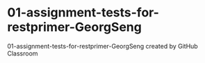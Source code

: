 # 01-assignment-tests-for-restprimer-GeorgSeng
01-assignment-tests-for-restprimer-GeorgSeng created by GitHub Classroom

